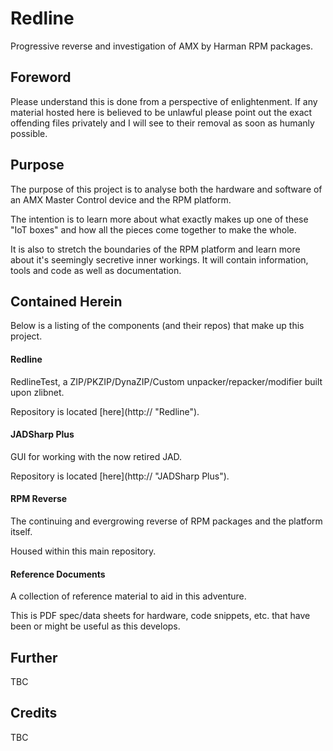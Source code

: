 # Redline
Progressive reverse and investigation of AMX by Harman RPM packages.

## Foreword
Please understand this is done from a perspective of enlightenment. If any material hosted here is believed to be unlawful please point out the exact offending files privately and I will see to their removal as soon as humanly possible.

## Purpose
The purpose of this project is to analyse both the hardware and software of an AMX Master Control device and the RPM platform.
<p>
The intention is to learn more about what exactly makes up one of these "IoT boxes" and how all the pieces come together to make the whole.
<p>
It is also to stretch the boundaries of the RPM platform and learn more about it's seemingly secretive inner workings.
It will contain information, tools and code as well as documentation.

## Contained Herein
Below is a listing of the components (and their repos) that make up this project.

#### Redline
RedlineTest, a ZIP/PKZIP/DynaZIP/Custom unpacker/repacker/modifier built upon zlibnet.
<p>
Repository is located [here](http:// "Redline").

#### JADSharp Plus
GUI for working with the now retired JAD.
<p>
Repository is located [here](http:// "JADSharp Plus").

#### RPM Reverse
The continuing and evergrowing reverse of RPM packages and the platform itself.
<p>
Housed within this main repository.

#### Reference Documents
A collection of reference material to aid in this adventure.
<p>
This is PDF spec/data sheets for hardware, code snippets, etc. that have been or might be useful as this develops.


## Further
TBC

## Credits
TBC
